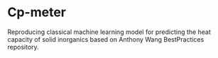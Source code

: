 # Cp-meter
Reproducing  classical machine learning model for predicting the heat capacity of solid inorganics based on Anthony Wang  BestPractices repository.
